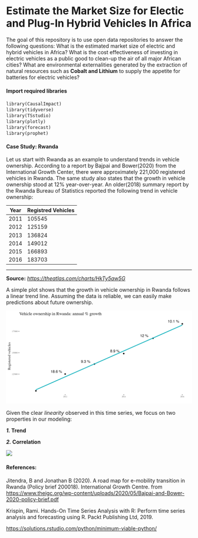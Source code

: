 # Estimate the Market Size for Electic and Plug-In Hybrid Vehicles In Africa
The goal of this repository is to use open data repositories to answer the following questions: What is the estimated market size of electric and hybrid vehicles in Africa? What is the cost effectiveness of investing in electric vehicles as a public good to clean-up the air of all major African cities? What are environmental externalities generated by the extraction of natural resources such as **Cobalt and Lithium** to supply the appetite for batteries for electric vehicles?

#### Import required libraries
```
library(CausalImpact)
library(tidyverse)
library(TSstudio)
library(plotly)
library(forecast)
library(prophet)
```


#### Case Study: Rwanda

Let us start with Rwanda as an example to understand trends in vehicle ownership. According to a report by Bajpai and Bower(2020) from the International Growth Center, there were approximately 221,000 registered vehicles in Rwanda. The same study also states that the growth in vehicle ownership stood at 12% year-over-year. An older(2018) summary report by the Rwanda Bureau of Statistics reported the following trend in vehicle ownership: 

|Year    |Registred Vehicles   | 
---------|---------------------|
|2011    |105545               |
|2012    |125159               |
|2013    |136824               |
|2014    |149012               |
|2015    |166893               |
|2016    |183703               |
-------------------------------
**Source:** *https://theatlas.com/charts/HkTy5aw5G*

A simple plot shows that the growth in vehicle ownership in Rwanda follows a linear trend line. Assuming the data is reliable, we can easily make predictions about future ownership. 

![](plots/Rwandaauto_ownership_plt.png)

Given the clear *linearity* observed in this time series, we focus on two properties in our modeling: 

**_1._ Trend**

**_2._ Correlation**


![](plots/auto_ownership_trend.png)


#### References: 

Jitendra, B and Jonathan B (2020). A road map for e-mobility transition in Rwanda
  (Policy brief 200018). International Growth Centre. from
  https://www.theigc.org/wp-content/uploads/2020/05/Bajpai-and-Bower-2020-policy-brief.pdf 
  
Krispin, Rami. Hands-On Time Series Analysis with R: Perform time series analysis and forecasting using R. Packt Publishing Ltd, 2019.


https://solutions.rstudio.com/python/minimum-viable-python/
